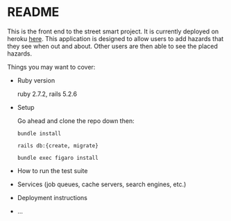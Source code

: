 # README

This is the front end to the street smart project. It is currently deployed on heroku [here](https://street-smart-fe.herokuapp.com/). This application is designed to allow users to add hazards that they see when out and about. Other users are then able to see the placed hazards.

Things you may want to cover:

* Ruby version

  ruby 2.7.2, rails 5.2.6

* Setup

  Go ahead and clone the repo down then:
  
  ```
  bundle install
  
  rails db:{create, migrate}

  bundle exec figaro install
  
  ```

* How to run the test suite

* Services (job queues, cache servers, search engines, etc.)

* Deployment instructions

* ...
